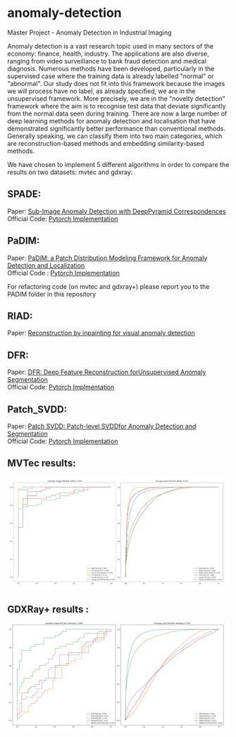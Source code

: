# anomaly-detection
Master Project - Anomaly Detection in Industrial Imaging

Anomaly detection is a vast research topic used in many sectors of the economy: finance, health, industry. The applications are also diverse, ranging from video surveillance to bank fraud detection and medical diagnosis. Numerous methods have been developed, particularly in the supervised case where the training data is already labelled "normal" or "abnormal". Our study does not fit into this framework because the images we will process have no label, as already specified, we are in the unsupervised framework.
More precisely, we are in the "novelty detection" framework where the aim is to recognise test data that deviate significantly from the normal data seen during training.
There are now a large number of deep learning methods for anomaly detection and localisation that have demonstrated significantly better performance than conventional methods. Generally speaking, we can classify them into two main categories, which are reconstruction-based methods and embedding similarity-based methods.

We have chosen to implement 5 different algorithms in order to compare the results on two datasets: mvtec and gdxray:

## SPADE:  

Paper: [Sub-Image Anomaly Detection with DeepPyramid Correspondences](https://arxiv.org/pdf/2005.02357v3.pdf)<br>
Official Code: [Pytorch Implementation](https://github.com/byungjae89/SPADE-pytorch)<br>

## PaDIM:  

Paper: [PaDiM: a Patch Distribution Modeling Framework for Anomaly Detection and Localization](https://arxiv.org/pdf/2011.08785.pdf) <br>
Official Code : [Pytorch Implementation](https://github.com/xiahaifeng1995/PaDiM-Anomaly-Detection-Localization-master)

For refactoring code (on mvtec and gdxray+) please report you to the PADIM folder in this repository

## RIAD:

Paper: [Reconstruction by inpainting for visual anomaly detection](https://www.researchgate.net/publication/346265233_Reconstruction_by_inpainting_for_visual_anomaly_detection)<br>

## DFR:

Paper: [DFR: Deep Feature Reconstruction forUnsupervised Anomaly Segmentation](https://arxiv.org/pdf/2012.07122v1.pdf)<br>
Official Code: [Pytorch Implmentation](https://github.com/YoungGod/DFR)<br>

## Patch_SVDD:

Paper: [Patch SVDD: Patch-level SVDDfor Anomaly Detection and Segmentation](https://arxiv.org/pdf/2006.16067v2.pdf)<br>
Official Code: [Pytorch Implementation](https://github.com/nuclearboy95/Anomaly-Detection-PatchSVDD-PyTorch)<br>

## MVTec results:

![mvtec](https://github.com/ArnaudBru/anomaly-detection/blob/main/img/mvtec_results.png)

## GDXRay+ results : 

![gdxray](https://github.com/ArnaudBru/anomaly-detection/blob/main/img/gdxray_results.png)


